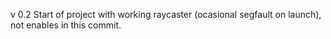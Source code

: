 v 0.2		Start of project with working raycaster (ocasional segfault on launch),
			not enables in this commit.
